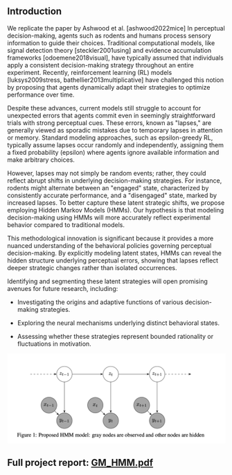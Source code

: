 ## Introduction

We replicate the paper by Ashwood et al. [ashwood2022mice] In perceptual decision-making, agents such as rodents and humans process sensory information to guide their choices. Traditional computational models, like signal detection theory [steckler2001using] and evidence accumulation frameworks [odoemene2018visual], have typically assumed that individuals apply a consistent decision-making strategy throughout an entire experiment. Recently, reinforcement learning (RL) models [luksys2009stress, bathellier2013multiplicative] have challenged this notion by proposing that agents dynamically adapt their strategies to optimize performance over time.

Despite these advances, current models still struggle to account for unexpected errors that agents commit even in seemingly straightforward trials with strong perceptual cues. These errors, known as "lapses," are generally viewed as sporadic mistakes due to temporary lapses in attention or memory. Standard modeling approaches, such as epsilon-greedy RL, typically assume lapses occur randomly and independently, assigning them a fixed probability (epsilon) where agents ignore available information and make arbitrary choices.

However, lapses may not simply be random events; rather, they could reflect abrupt shifts in underlying decision-making strategies. For instance, rodents might alternate between an "engaged" state, characterized by consistently accurate performance, and a "disengaged" state, marked by increased lapses. To better capture these latent strategic shifts, we propose employing Hidden Markov Models (HMMs). Our hypothesis is that modeling decision-making using HMMs will more accurately reflect experimental behavior compared to traditional models.

This methodological innovation is significant because it provides a more nuanced understanding of the behavioral policies governing perceptual decision-making. By explicitly modeling latent states, HMMs can reveal the hidden structure underlying perceptual errors, showing that lapses reflect deeper strategic changes rather than isolated occurrences.

Identifying and segmenting these latent strategies will open promising avenues for future research, including:

- Investigating the origins and adaptive functions of various decision-making strategies.

- Exploring the neural mechanisms underlying distinct behavioral states.

- Assessing whether these strategies represent bounded rationality or fluctuations in motivation.

![Proposed GM](HMM.png)
## Full project report: [GM_HMM.pdf](GM_HMM.pdf)
